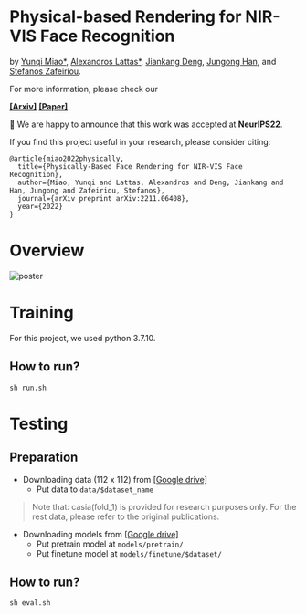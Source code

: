 # Physical-based Rendering for NIR-VIS Face Recognition

by [Yunqi Miao*](), [Alexandros Lattas*](https://alexlattas.com/), [Jiankang Deng](https://jiankangdeng.github.io/), [Jungong Han](https://jungonghan.github.io/), and [Stefanos Zafeiriou]().


For more information, please check our

**[[Arxiv]](https://arxiv.org/abs/2211.06408)**
**[[Paper]](https://arxiv.org/pdf/2211.06408.pdf)**

:bell: We are happy to announce that this work was accepted at **NeurIPS22**. 

If you find this project useful in your research, please consider citing:

```
@article{miao2022physically,
  title={Physically-Based Face Rendering for NIR-VIS Face Recognition},
  author={Miao, Yunqi and Lattas, Alexandros and Deng, Jiankang and Han, Jungong and Zafeiriou, Stefanos},
  journal={arXiv preprint arXiv:2211.06408},
  year={2022}
}
```

# Overview
![poster](pics/Poster.png)

# Training

For this project, we used python 3.7.10.

## How to run?

```shell
sh run.sh
```


# Testing
## Preparation
- Downloading data (112 x 112) from [[Google drive]](https://drive.google.com/file/d/1Smd-Bdwj4tCbNugmoa66vxnJAU613bCo/view?usp=sharing)
   - Put data to `data/$dataset_name` 

>Note that: casia(fold_1) is provided for research purposes only. For the rest data, please refer to the original publications.

 

- Downloading models from [[Google drive]](https://drive.google.com/file/d/1XjlnvbXmRD5xLJo7lLTy8LyQbMYRoz8C/view?usp=sharing)
    - Put pretrain model at `models/pretrain/`
    - Put finetune model at `models/finetune/$dataset/`


## How to run?

```shell
sh eval.sh
```
